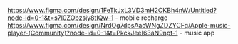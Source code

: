 https://www.figma.com/design/1FeTkJxL3VD3mH2CKBh4nW/Untitled?node-id=0-1&t=s7I0ZObzsjy8tIQw-1 - mobile recharge
https://www.figma.com/design/NrdOg7dpsAacWNgZDZYCFq/Apple-music-player-(Community)?node-id=0-1&t=PkckJeeI63aN9npt-1 - music app
